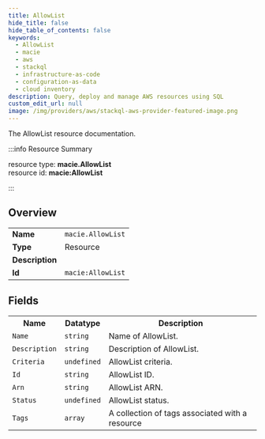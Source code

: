 ```yaml
---
title: AllowList
hide_title: false
hide_table_of_contents: false
keywords:
  - AllowList
  - macie
  - aws
  - stackql
  - infrastructure-as-code
  - configuration-as-data
  - cloud inventory
description: Query, deploy and manage AWS resources using SQL
custom_edit_url: null
image: /img/providers/aws/stackql-aws-provider-featured-image.png
---
```

The AllowList resource documentation.

:::info Resource Summary

<div class="row">
<div class="providerDocColumn">
<span>resource type:&nbsp;<b>macie.AllowList</b></span><br />
<span>resource id:&nbsp;<b>macie:AllowList</b></span><br />
</div>
</div>

:::

## Overview
<table><tbody>
<tr><td><b>Name</b></td><td><code>macie.AllowList</code></td></tr>
<tr><td><b>Type</b></td><td>Resource</td></tr>
<tr><td><b>Description</b></td><td></td></tr>
<tr><td><b>Id</b></td><td><code>macie:AllowList</code></td></tr>
</tbody></table>

## Fields
<table><tbody>
<tr><th>Name</th><th>Datatype</th><th>Description</th></tr>
<tr><td><code>Name</code></td><td><code>string</code></td><td>Name of AllowList.</td></tr><tr><td><code>Description</code></td><td><code>string</code></td><td>Description of AllowList.</td></tr><tr><td><code>Criteria</code></td><td><code>undefined</code></td><td>AllowList criteria.</td></tr><tr><td><code>Id</code></td><td><code>string</code></td><td>AllowList ID.</td></tr><tr><td><code>Arn</code></td><td><code>string</code></td><td>AllowList ARN.</td></tr><tr><td><code>Status</code></td><td><code>undefined</code></td><td>AllowList status.</td></tr><tr><td><code>Tags</code></td><td><code>array</code></td><td>A collection of tags associated with a resource</td></tr>
</tbody></table>
